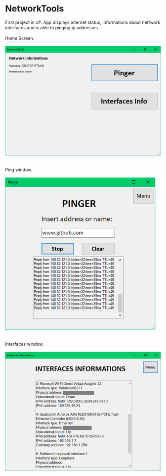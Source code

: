 # NetworkTools
First project in c#. App displays internet status, informations about nettwork interfaces and is able to pinging ip addresses.
<br />
<br />
Home Screen.
<br />
<br />
![nettoolsmain](Screenshots/nettoolsmain.png)
<br />
<br />
<br />
Ping window.
<br />
<br />
![nettoolsping](Screenshots/nettoolsping.png)
<br />
<br />
<br />
Interfaces window.
<br />
<br />
![nettoolsinterfaces](Screenshots/nettoolsinterfaces.png)
